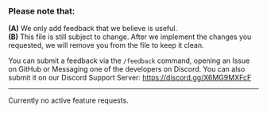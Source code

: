 ### Please note that:
**(A)** We only add feedback that we believe is useful.<br>
**(B)** This file is still subject to change. After we implement the changes you requested, we will remove you from the file to keep it clean.

You can submit a feedback via the `/feedback` command, opening an Issue on GitHub or Messaging one of the developers on Discord. You can also submit it on our Discord Support Server: https://discord.gg/X6MG9MXFcF

---

Currently no active feature requests.